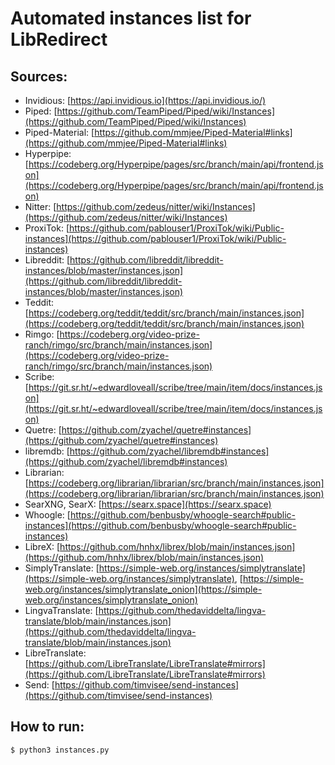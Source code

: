 # Automated instances list for LibRedirect

## Sources:
- Invidious: [https://api.invidious.io](https://api.invidious.io/)
- Piped: [https://github.com/TeamPiped/Piped/wiki/Instances](https://github.com/TeamPiped/Piped/wiki/Instances)
- Piped-Material: [https://github.com/mmjee/Piped-Material#links](https://github.com/mmjee/Piped-Material#links)
- Hyperpipe: [https://codeberg.org/Hyperpipe/pages/src/branch/main/api/frontend.json](https://codeberg.org/Hyperpipe/pages/src/branch/main/api/frontend.json)
- Nitter: [https://github.com/zedeus/nitter/wiki/Instances](https://github.com/zedeus/nitter/wiki/Instances)
- ProxiTok: [https://github.com/pablouser1/ProxiTok/wiki/Public-instances](https://github.com/pablouser1/ProxiTok/wiki/Public-instances)
- Libreddit: [https://github.com/libreddit/libreddit-instances/blob/master/instances.json](https://github.com/libreddit/libreddit-instances/blob/master/instances.json)
- Teddit: [https://codeberg.org/teddit/teddit/src/branch/main/instances.json](https://codeberg.org/teddit/teddit/src/branch/main/instances.json)
- Rimgo: [https://codeberg.org/video-prize-ranch/rimgo/src/branch/main/instances.json](https://codeberg.org/video-prize-ranch/rimgo/src/branch/main/instances.json)
- Scribe: [https://git.sr.ht/~edwardloveall/scribe/tree/main/item/docs/instances.json](https://git.sr.ht/~edwardloveall/scribe/tree/main/item/docs/instances.json)
- Quetre: [https://github.com/zyachel/quetre#instances](https://github.com/zyachel/quetre#instances)
- libremdb: [https://github.com/zyachel/libremdb#instances](https://github.com/zyachel/libremdb#instances)
- Librarian: [https://codeberg.org/librarian/librarian/src/branch/main/instances.json](https://codeberg.org/librarian/librarian/src/branch/main/instances.json)
- SearXNG, SearX: [https://searx.space](https://searx.space)
- Whoogle: [https://github.com/benbusby/whoogle-search#public-instances](https://github.com/benbusby/whoogle-search#public-instances)
- LibreX: [https://github.com/hnhx/librex/blob/main/instances.json](https://github.com/hnhx/librex/blob/main/instances.json)
- SimplyTranslate: [https://simple-web.org/instances/simplytranslate](https://simple-web.org/instances/simplytranslate), [https://simple-web.org/instances/simplytranslate_onion](https://simple-web.org/instances/simplytranslate_onion)
- LingvaTranslate: [https://github.com/thedaviddelta/lingva-translate/blob/main/instances.json](https://github.com/thedaviddelta/lingva-translate/blob/main/instances.json)
- LibreTranslate: [https://github.com/LibreTranslate/LibreTranslate#mirrors](https://github.com/LibreTranslate/LibreTranslate#mirrors)
- Send: [https://github.com/timvisee/send-instances](https://github.com/timvisee/send-instances)


## How to run:
```bash
$ python3 instances.py
```